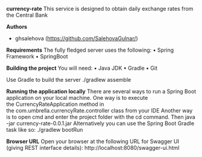 **currency-rate**
This service is designed to obtain daily exchange rates from the Central Bank

 **Authors**
- ghsalehova (https://github.com/SalehovaGulnar/) 

**Requirements**
The fully fledged server uses the following:
• Spring Framework
• SpringBoot

**Building the project**
You will need:
• Java JDK 
• Gradle
• Git

Use Gradle to build the server ./gradlew assemble

**Running the application locally**
There are several ways to run a Spring Boot application on your local machine. 
One way is to execute the CurrencyRateApplication method in the com.umbrella.currencyRate.controller class from your IDE
Another way is to open cmd and enter the project folder with the cd command. Then java -jar currency-rate-0.0.1.jar
Alternatively you can use the Spring Boot Gradle task like so: ./gradlew bootRun

**Browser URL**
Open your browser at the following URL for Swagger UI (giving REST interface details):
http://localhost:8080/swagger-ui.html

